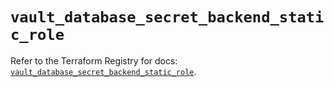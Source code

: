 # `vault_database_secret_backend_static_role`

Refer to the Terraform Registry for docs: [`vault_database_secret_backend_static_role`](https://registry.terraform.io/providers/hashicorp/vault/5.2.1/docs/resources/database_secret_backend_static_role).
